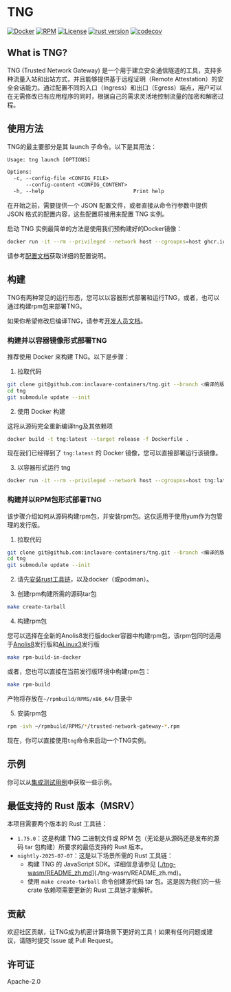 # TNG
[![Docker](/../../actions/workflows/build-docker.yml/badge.svg)](/../../actions/workflows/build-docker.yml)
[![RPM](/../../actions/workflows/build-rpm.yml/badge.svg)](/../../actions/workflows/build-rpm.yml)
[![License](https://img.shields.io/badge/License-Apache%202.0-blue.svg)](https://opensource.org/licenses/Apache-2.0)
[![rust version](https://img.shields.io/badge/rustc-1.75+-blue?style=flat-square&logo=rust)](https://www.rust-lang.org)
[![codecov](https://codecov.io/gh/inclavare-containers/TNG/graph/badge.svg?token=7CUZW26SH6)](https://codecov.io/gh/inclavare-containers/TNG)

## What is TNG?

TNG (Trusted Network Gateway) 是一个用于建立安全通信隧道的工具，支持多种流量入站和出站方式，并且能够提供基于远程证明（Remote Attestation）的安全会话能力。通过配置不同的入口（Ingress）和出口（Egress）端点，用户可以在无需修改已有应用程序的同时，根据自己的需求灵活地控制流量的加密和解密过程。

## 使用方法

TNG的最主要部分是其 launch 子命令。以下是其用法：

```txt
Usage: tng launch [OPTIONS]

Options:
  -c, --config-file <CONFIG_FILE>
      --config-content <CONFIG_CONTENT>
  -h, --help                             Print help
```

在开始之前，需要提供一个 JSON 配置文件，或者直接从命令行参数中提供 JSON 格式的配置内容，这些配置将被用来配置 TNG 实例。

启动 TNG 实例最简单的方法是使用我们预构建好的Docker镜像：

```sh
docker run -it --rm --privileged --network host --cgroupns=host ghcr.io/inclavare-containers/tng:latest tng launch --config-content='<your config json string>'
```

请参考[配置文档](docs/configuration_zh.md)获取详细的配置说明。

## 构建

TNG有两种常见的运行形态，您可以以容器形式部署和运行TNG，或者，也可以通过构建rpm包来部署TNG。

如果你希望修改后编译TNG，请参考[开发人员文档](docs/developer_zh.md)。

### 构建并以容器镜像形式部署TNG

推荐使用 Docker 来构建 TNG。以下是步骤：

1. 拉取代码

```sh
git clone git@github.com:inclavare-containers/tng.git --branch <编译的版本tag名>
cd tng
git submodule update --init
```

2. 使用 Docker 构建

这将从源码完全重新编译tng及其依赖项

```sh
docker build -t tng:latest --target release -f Dockerfile .
```

现在我们已经得到了 `tng:latest` 的 Docker 镜像，您可以直接部署运行该镜像。

3. 以容器形式运行 tng

```sh
docker run -it --rm --privileged --network host --cgroupns=host tng:latest tng launch --config-content='<your config json string>'
```


### 构建并以RPM包形式部署TNG

该步骤介绍如何从源码构建rpm包，并安装rpm包。这仅适用于使用yum作为包管理的发行版。

1. 拉取代码

```sh
git clone git@github.com:inclavare-containers/tng.git --branch <编译的版本tag名>
cd tng
git submodule update --init
```

2. 请先[安装rust工具链](https://rustup.rs/)，以及docker（或podman）。

3. 创建rpm构建所需的源码tar包

```sh
make create-tarball
```

4. 构建rpm包

您可以选择在全新的Anolis8发行版docker容器中构建rpm包，该rpm包同时适用于[Anolis8](https://openanolis.cn/anolisos)发行版和[ALinux3](https://help.aliyun.com/zh/alinux/product-overview/alibaba-cloud-linux-overview)发行版

```sh
make rpm-build-in-docker
```

或者，您也可以直接在当前发行版环境中构建rpm包：

```sh
make rpm-build
```

产物将存放在`~/rpmbuild/RPMS/x86_64/`目录中

5. 安装rpm包

```sh
rpm -ivh ~/rpmbuild/RPMS/*/trusted-network-gateway-*.rpm
```

现在，你可以直接使用`tng`命令来启动一个TNG实例。


## 示例

你可以从[集成测试用例](./tests/)中获取一些示例。

## 最低支持的 Rust 版本（MSRV）

本项目需要两个版本的 Rust 工具链：

- `1.75.0`：这是构建 TNG 二进制文件或 RPM 包（无论是从源码还是发布的源码 tar 包构建）所要求的最低支持的 Rust 版本。
- `nightly-2025-07-07`：这是以下场景所需的 Rust 工具链：
    - 构建 TNG 的 JavaScript SDK。详细信息请参见 [[./tng-wasm/README_zh.md](file:///root/tng/tng-wasm/README_zh.md)](./tng-wasm/README_zh.md)。
    - 使用 `make create-tarball` 命令创建源代码 tar 包。这是因为我们的一些 crate 依赖项需要更新的 Rust 工具链才能解析。

## 贡献

欢迎社区贡献，让TNG成为机密计算场景下更好的工具！如果有任何问题或建议，请随时提交 Issue 或 Pull Request。

## 许可证

Apache-2.0
